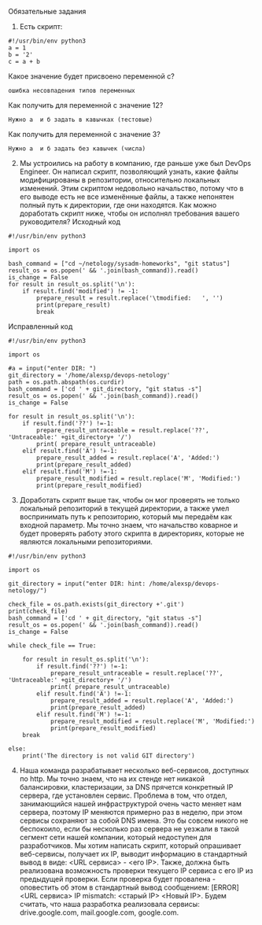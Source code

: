 Обязательные задания
1. Есть скрипт:
```
#!/usr/bin/env python3
a = 1
b = '2'
c = a + b
```
Какое значение будет присвоено переменной c? 
```
ошибка несовпадения типов переменных
```
Как получить для переменной c значение 12? 
```
Нужно а  и б задать в кавычках (тестовые)
```
Как получить для переменной c значение 3? 
```
Нужно а  и б задать без кавычек (числа)
```
2. Мы устроились на работу в компанию, где раньше уже был DevOps Engineer. Он написал скрипт, позволяющий узнать, какие файлы модифицированы в репозитории, относительно локальных изменений. Этим скриптом недовольно начальство, потому что в его выводе есть не все изменённые файлы, а также непонятен полный путь к директории, где они находятся. Как можно доработать скрипт ниже, чтобы он исполнял требования вашего руководителя?
Исходный код
```
#!/usr/bin/env python3

import os

bash_command = ["cd ~/netology/sysadm-homeworks", "git status"]
result_os = os.popen(' && '.join(bash_command)).read()
is_change = False
for result in result_os.split('\n'):
    if result.find('modified') != -1:
        prepare_result = result.replace('\tmodified:   ', '')
        print(prepare_result)
        break
```
Исправленный код
```
#!/usr/bin/env python3

import os

#a = input("enter DIR: ")
git_directory = '/home/alexsp/devops-netology'
path = os.path.abspath(os.curdir)
bash_command = ['cd ' + git_directory, "git status -s"]
result_os = os.popen(' && '.join(bash_command)).read()
is_change = False

for result in result_os.split('\n'):
    if result.find('??') !=-1:
        prepare_result_untraceable = result.replace('??', 'Untraceable:' +git_directory+ '/')
        print( prepare_result_untraceable)
    elif result.find('A') !=-1:
        prepare_result_added = result.replace('A', 'Added:')
        print(prepare_result_added)
    elif result.find('M') !=-1:
        prepare_result_modified = result.replace('M', 'Modified:')
        print(prepare_result_modified)
```
3. Доработать скрипт выше так, чтобы он мог проверять не только локальный репозиторий в текущей директории, а также умел воспринимать путь к репозиторию, который мы передаём как входной параметр. Мы точно знаем, что начальство коварное и будет проверять работу этого скрипта в директориях, которые не являются локальными репозиториями.
```
#!/usr/bin/env python3

import os

git_directory = input("enter DIR: hint: /home/alexsp/devops-netology/")

check_file = os.path.exists(git_directory +'.git')
print(check_file)
bash_command = ['cd ' + git_directory, "git status -s"]
result_os = os.popen(' && '.join(bash_command)).read()
is_change = False

while check_file == True:

    for result in result_os.split('\n'):
        if result.find('??') !=-1:
            prepare_result_untraceable = result.replace('??', 'Untraceable:' +git_directory+ '/')
            print( prepare_result_untraceable)
        elif result.find('A') !=-1:
            prepare_result_added = result.replace('A', 'Added:')
            print(prepare_result_added)
        elif result.find('M') !=-1:
            prepare_result_modified = result.replace('M', 'Modified:')
            print(prepare_result_modified)
    break

else:
    print('The directory is not valid GIT directory')
```
4. Наша команда разрабатывает несколько веб-сервисов, доступных по http. Мы точно знаем, что на их стенде нет никакой балансировки, кластеризации, за DNS прячется конкретный IP сервера, где установлен сервис. Проблема в том, что отдел, занимающийся нашей инфраструктурой очень часто меняет нам сервера, поэтому IP меняются примерно раз в неделю, при этом сервисы сохраняют за собой DNS имена. Это бы совсем никого не беспокоило, если бы несколько раз сервера не уезжали в такой сегмент сети нашей компании, который недоступен для разработчиков. Мы хотим написать скрипт, который опрашивает веб-сервисы, получает их IP, выводит информацию в стандартный вывод в виде: <URL сервиса> - <его IP>. Также, должна быть реализована возможность проверки текущего IP сервиса c его IP из предыдущей проверки. Если проверка будет провалена - оповестить об этом в стандартный вывод сообщением: [ERROR] <URL сервиса> IP mismatch: <старый IP> <Новый IP>. Будем считать, что наша разработка реализовала сервисы: drive.google.com, mail.google.com, google.com.
